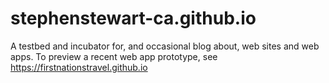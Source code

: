 # stephenstewart-ca.github.io
A testbed and incubator for, and occasional blog about, web sites and web apps. To preview a recent web app prototype, see https://firstnationstravel.github.io
